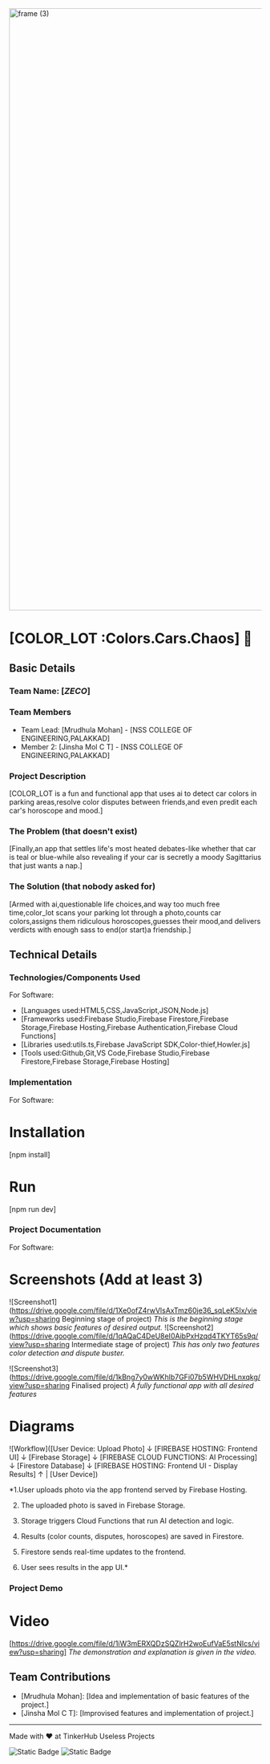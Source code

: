 <img width="3188" height="1202" alt="frame (3)" src="https://github.com/user-attachments/assets/517ad8e9-ad22-457d-9538-a9e62d137cd7" />


# [COLOR_LOT :Colors.Cars.Chaos] 🎯


## Basic Details
### Team Name: [_ZECO_]


### Team Members
- Team Lead: [Mrudhula Mohan] - [NSS COLLEGE OF ENGINEERING,PALAKKAD]
- Member 2: [Jinsha Mol C T] - [NSS COLLEGE OF ENGINEERING,PALAKKAD]


### Project Description
[COLOR_LOT is a fun and functional app that uses ai to detect car colors in parking areas,resolve color disputes between friends,and even predit each car's horoscope and mood.]

### The Problem (that doesn't exist)
[Finally,an app that settles life's most heated debates-like whether that car is teal or blue-while also revealing if your car is secretly a moody Sagittarius that just wants a nap.]

### The Solution (that nobody asked for)
[Armed with ai,questionable life choices,and way too much free time,color_lot scans your parking lot through a photo,counts car colors,assigns them ridiculous horoscopes,guesses their mood,and delivers verdicts with enough sass to end(or start)a friendship.]

## Technical Details
### Technologies/Components Used
For Software:
- [Languages used:HTML5,CSS,JavaScript,JSON,Node.js]
- [Frameworks used:Firebase Studio,Firebase Firestore,Firebase Storage,Firebase Hosting,Firebase Authentication,Firebase Cloud Functions]
- [Libraries used:utils.ts,Firebase JavaScript SDK,Color-thief,Howler.js]
- [Tools used:Github,Git,VS Code,Firebase Studio,Firebase Firestore,Firebase Storage,Firebase Hosting]

### Implementation
For Software:
# Installation
[npm install]

# Run
[npm run dev]

### Project Documentation
For Software:

# Screenshots (Add at least 3)
![Screenshot1](https://drive.google.com/file/d/1Xe0ofZ4rwVlsAxTmz60je36_sqLeK5Ix/view?usp=sharing Beginning stage of project)
*This is the beginning stage which shows basic features of desired output.*
![Screenshot2](https://drive.google.com/file/d/1qAQaC4DeU8eI0AibPxHzqd4TKYT65s9q/view?usp=sharing Intermediate stage of project)
*This has only two features color detection and dispute buster.*

![Screenshot3](https://drive.google.com/file/d/1kBng7y0wWKhlb7GFi07b5WHVDHLnxqkg/view?usp=sharing Finalised project)
*A fully functional app with all desired features*

# Diagrams
![Workflow]([User Device: Upload Photo]
            ↓
[FIREBASE HOSTING: Frontend UI]
            ↓
    [Firebase Storage]
            ↓
[FIREBASE CLOUD FUNCTIONS: AI Processing]
            ↓
      [Firestore Database]
            ↓
[FIREBASE HOSTING: Frontend UI - Display Results]
            ↑
            |
         [User Device])
         
*1.User uploads photo via the app frontend served by Firebase Hosting.


2. The uploaded photo is saved in Firebase Storage.


3. Storage triggers Cloud Functions that run AI detection and logic.


4. Results (color counts, disputes, horoscopes) are saved in Firestore.


5. Firestore sends real-time updates to the frontend.


6. User sees results in the app UI.*

### Project Demo
# Video
[https://drive.google.com/file/d/1iW3mERXQDzSQZlrH2woEufVaE5stNIcs/view?usp=sharing]
*The demonstration and explanation is given in the video.*

## Team Contributions
- [Mrudhula Mohan]: [Idea and implementation of basic features of the project.]
- [Jinsha Mol C T]: [Improvised features and implementation of project.]

---
Made with ❤️ at TinkerHub Useless Projects 

![Static Badge](https://img.shields.io/badge/TinkerHub-24?color=%23000000&link=https%3A%2F%2Fwww.tinkerhub.org%2F)
![Static Badge](https://img.shields.io/badge/UselessProjects--25-25?link=https%3A%2F%2Fwww.tinkerhub.org%2Fevents%2FQ2Q1TQKX6Q%2FUseless%2520Projects)
